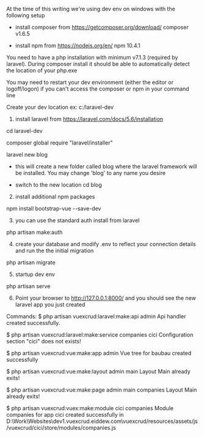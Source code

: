 At the time of this writing we're using dev env on windows with the following setup

- install composer from https://getcomposer.org/download/
composer v1.6.5

- install npm from https://nodejs.org/en/
npm 10.4.1

You need to have a php installation with minimum v7.1.3 (required by laravel). During composer install it should be able to automatically detect the location of your php.exe

You may need to restart your dev environment (either the editor or logoff/logon) if you can't access the composer or npm in your command line


Create your dev location ex:
c:/laravel-dev

1. install laravel from https://laravel.com/docs/5.6/installation

cd laravel-dev

composer global require "laravel/installer"

laravel new blog

- this will create a new folder called blog where the laravel framework will be installed. You may change 'blog' to any name you desire


- switch to the new location
cd blog

2. install additional npm packages

npm install bootstrap-vue --save-dev

3. you can use the standard auth install from laravel

php artisan make:auth

4. create your database and modify .env to reflect your connection details and run the the initial migration

php artisan migrate

5. startup dev env 

php artisan serve

6. Point your browser to http://127.0.0.1:8000/ and you should see the new laravel app you just created

Commands:
$ php artisan vuexcrud:laravel:make:api admin
Api handler created successfully.

$ php artisan vuexcrud:laravel:make:service companies cici
Configuration section "cici" does not exists!

$ php artisan vuexcrud:vue:make:app admin
Vue tree for baubau created successfully

$ php artisan vuexcrud:vue:make:layout admin main
Layout Main already exits!

$ php artisan vuexcrud:vue:make:page admin main companies
Layout Main already exits!

$ php artisan vuexcrud:vuex:make:module cici companies
Module companies for app cici created successfully in D:\Work\Websites\dev1.vuexcrud.eiddew.com\vuexcrud/resources/assets/js/vuexcrud/cici/store/modules/companies.js
